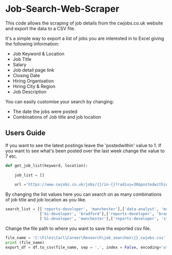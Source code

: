 # Job-Search-Web-Scraper
This code allows the scraping of job details from the cwjobs.co.uk website and export the data to a CSV file.

It's a simple way to export a list of jobs you are interested in to Excel giving the following information:
* Job Keyword & Location
* Job Title 
* Salary
* Job detail page link
* Closing Date
* Hiring Organisation
* Hiring City & Region
* Job Description

You can easily customise your search by changing:
* The date the jobs were posted
* Combinations of Job title and job location

## Users Guide
If you want to see the latest postings leave the 'postedwithin' value to 1. If you want to see what's been posted over the last week change the value to 7 etc.
```Python
def get_job_list(keyword, location): 
       
    job_list = []     
      
    url ='https://www.cwjobs.co.uk/jobs/{}/in-{}?radius=30&postedwithin=1'.format(keyword,location)
```
By changing the list values here you can search on as many combinations of job title and job location as you like.
```Python
search_list = [['reports-developer', 'manchester'],['data-analyst', 'manchester'],
               ['bi-developer', 'bradford'],['reports-developer', 'bradford'],
               ['bi-developer', 'manchester'],['reports-developer', 'stoke-on-trent']]
```
Change the file path to where you want to save the exported csv file.
```Python
file_name = 'C:\Files\Carl\Career\Research\job_searches\{}_cwjobs.csv'.format(today)
print (file_name)
export_df = df.to_csv(file_name, sep = ',', index = False, encoding='utf-8-sig')
```
